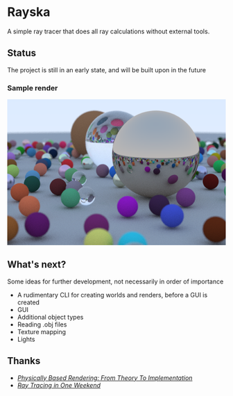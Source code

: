 # Rayska
A simple ray tracer that does all ray calculations without external tools.

## Status
The project is still in an early state, and will be built upon in the future
### Sample render
![A ray traced sample render](docs/renders/render.png)

## What's next?
Some ideas for further development, not necessarily in order of importance
- A rudimentary CLI for creating worlds and renders, before a GUI is created
- GUI
- Additional object types
- Reading .obj files
- Texture mapping
- Lights

## Thanks
- [_Physically Based Rendering: From Theory To Implementation_](https://www.pbr-book.org/)
- [_Ray Tracing in One Weekend_](https://raytracing.github.io/books/RayTracingInOneWeekend.html)

